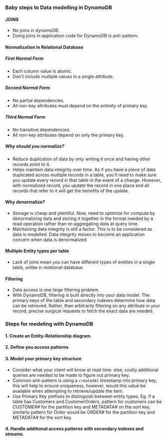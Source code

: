 ### Baby steps to Data modelling in DynamoDB

#### JOINS
- No joins in dynamoDB.
- Doing joins in application code for DynamoDB is anti-pattern.

#### Normalization in Relational Database

##### First Normal Form
- Each column value is atomic.
- Don't include multiple values in a single attribute.

##### Second Normal Form

- No partial dependencies.
- All non-key attributes must depend on the entirety of primary key.

##### Third Normal Form

- No transitive dependencies.
- All non-key attributes depend on only the primary key.

##### Why should you normalize?
- Reduce duplication of data by only writing it once and having other records point to it.
- Helps maintain data integrity over time. As if you have a piece of data duplicated across multiple records in a table, you'll need to make sure you update every record in that table in the event of a change. However, with normalized record, you update the record in one place and all records that refer to it will get the benefits of the update.

#### Why denormalize?

- Storage is cheap and plentiful. Now, need to optimize for compute by denormalizing data and storing it together in the format needed by a read operation rather than re-aggregating data at query time.
- Maintaining data integrity is still a factor. This is to be considered as data is modelled. Data integrity moves to become an application concern when data is denormalized.

#### Multiple Entity types per table

- Lack of joins mean you can have different types of entities in a single table, unlike in relational database.

#### Filtering

- Data access is one large filtering problem.
- With DynamoDB, filtering is built directly into your data model. The primary keys of the table and secondary indexes determine how data can be retrieved. Rather, than arbitrarily filtering on any attribute in your record, precise surgical requests to fetch the exact data are needed.

### Steps for modeling with DynamoDB

#### 1. Create an Entity-Relationship diagram.
#### 2. Define you access patterns
#### 3. Model your primary key structure
- Consider what your client will know at read time. else, costly additional queries are needed to be made to figure out primary key.
- Common anti-pattern is using a `createdAt` timestamp into primary key, this will help to ensure uniqueness, however, would this value be available when attempting to retrieve/update the item.
- Use Primary Key prefixes to distinguish between entity types.
Eg. If a table has Customers and CustomerOrders, pattern for customers can be CUSTOMER#<CustomerId> for the partition key and METADATA#<CustomerID> on the sort key, similarly pattern for Order would be ORDER#<OrderId> for the partition key and METADATA#<OrderId> for the sort key.

#### 4. Handle additional access patterns with secondary indexes and streams.
